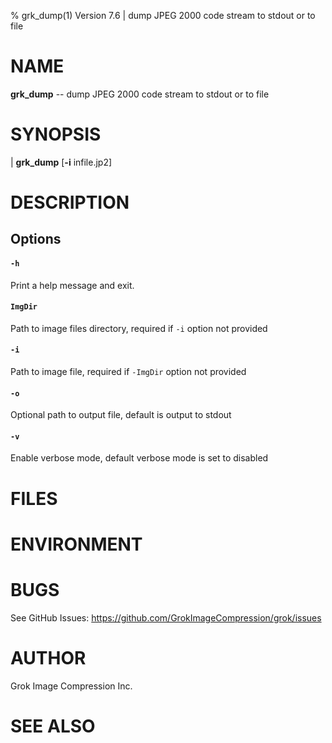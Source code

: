 % grk_dump(1) Version 7.6 | dump JPEG 2000 code stream to stdout or to file

NAME
====

**grk_dump** -- dump JPEG 2000 code stream to stdout or to file


SYNOPSIS
========

| **grk_dump** \[**-i** infile.jp2]

DESCRIPTION
===========


Options
-------


#### `-h` 

Print a help message and exit.

#### `ImgDir`

Path to image files directory, required if `-i` option not provided

#### `-i`

Path to image file, required if `-ImgDir` option not provided

#### `-o`

Optional path to output file, default is output to stdout 

#### `-v`

Enable verbose mode, default verbose mode is set to disabled


FILES
=====


ENVIRONMENT
===========

BUGS
====

See GitHub Issues: https://github.com/GrokImageCompression/grok/issues

AUTHOR
======

Grok Image Compression Inc.

SEE ALSO
========


